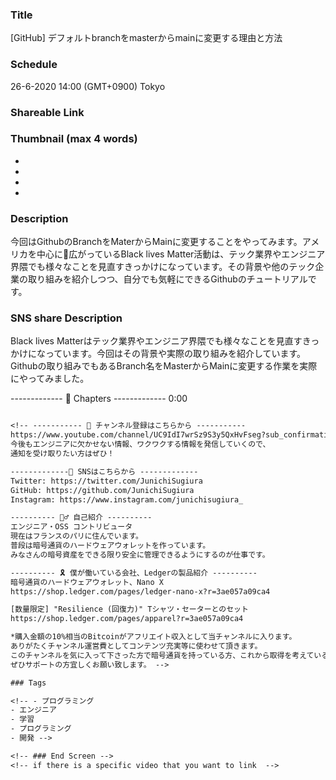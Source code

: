 ### Title

[GitHub] デフォルトbranchをmasterからmainに変更する理由と方法

### Schedule

26-6-2020 14:00 (GMT+0900) Tokyo

### Shareable Link

<!-- shareable-link-to-the-video -->

### Thumbnail (max 4 words)

- 
- 
- 
-

### Description
今回はGithubのBranchをMaterからMainに変更することをやってみます。アメリカを中心に広がっているBlack lives Matter活動は、テック業界やエンジニア界隈でも様々なことを見直すきっかけになっています。その背景や他のテック企業の取り組みを紹介しつつ、自分でも気軽にできるGithubのチュートリアルです。

### SNS share Description
Black lives Matterはテック業界やエンジニア界隈でも様々なことを見直すきっかけになっています。今回はその背景や実際の取り組みを紹介しています。Githubの取り組みでもあるBranch名をMasterからMainに変更する作業を実際にやってみました。


------------- 📌 Chapters -------------
0:00
```txt

<!-- ----------- 🔔 チャンネル登録はこちらから -----------
https://www.youtube.com/channel/UC9IdI7wrSz9S3y5QxHvFseg?sub_confirmation=1
今後もエンジニアに欠かせない情報、ワクワクする情報を発信していくので、
通知を受け取りたい方はぜひ！

-------------📱 SNSはこちらから -------------
Twitter: https://twitter.com/JunichiSugiura
GitHub: https://github.com/JunichiSugiura
Instagram: https://www.instagram.com/junichisugiura_

---------- 💁‍♂️ 自己紹介 ----------
エンジニア・OSS コントリビュータ
現在はフランスのパリに住んでいます。
普段は暗号通貨のハードウェアウォレットを作っています。
みなさんの暗号資産をできる限り安全に管理できるようにするのが仕事です。

---------- 🎗 僕が働いている会社、Ledgerの製品紹介 ----------
暗号通貨のハードウェアウォレット、Nano X
https://shop.ledger.com/pages/ledger-nano-x?r=3ae057a09ca4

[数量限定] "Resilience (回復力)" Tシャツ・セーターとのセット
https://shop.ledger.com/pages/apparel?r=3ae057a09ca4

*購入金額の10%相当のBitcoinがアフリエイト収入として当チャンネルに入ります。
ありがたくチャンネル運営費としてコンテンツ充実等に使わせて頂きます。
このチャンネルを気に入って下さった方で暗号通貨を持っている方、これから取得を考えている方は
ぜひサポートの方宜しくお願い致します。 -->

### Tags

<!-- - プログラミング
- エンジニア
- 学習
- プログラミング
- 開発 -->

<!-- ### End Screen -->
<!-- if there is a specific video that you want to link  -->
